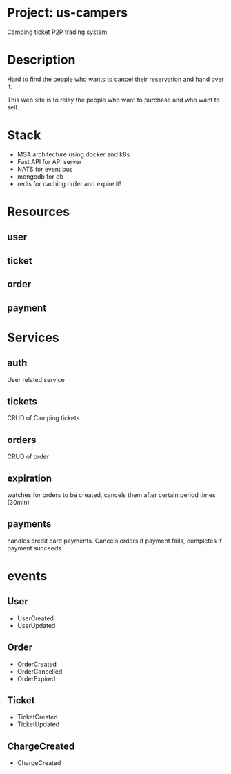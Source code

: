 # Project: us-campers

Camping ticket P2P trading system

# Description

Hard to find the people who wants to cancel their reservation and hand over it.

This web site is to relay the people who want to purchase and who want to sell.

# Stack
- MSA architecture using docker and k8s
- Fast API for API server
- NATS for event bus
- mongodb for db
- redis for caching order and expire it!

# Resources
## user

## ticket

## order

## payment

# Services

## auth
User related service

## tickets
CRUD of Camping tickets

## orders
CRUD of order

## expiration
watches for orders to be created, cancels them after certain period times (30min)

## payments
handles credit card payments. Cancels orders if payment fails, completes if payment succeeds


# events

## User

- UserCreated
- UserUpdated

## Order

- OrderCreated
- OrderCancelled
- OrderExpired

## Ticket

- TicketCreated
- TicketUpdated

## ChargeCreated

- ChargeCreated
